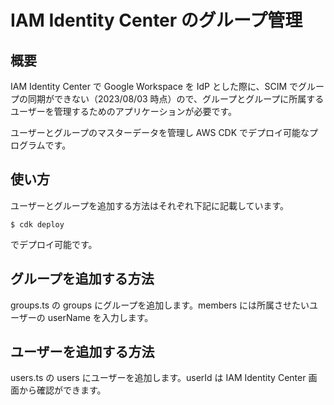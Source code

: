 # IAM Identity Center のグループ管理

## 概要

IAM Identity Center で Google Workspace を IdP とした際に、SCIM でグループの同期ができない（2023/08/03 時点）ので、グループとグループに所属するユーザーを管理するためのアプリケーションが必要です。

ユーザーとグループのマスターデータを管理し AWS CDK でデプロイ可能なプログラムです。

## 使い方

ユーザーとグループを追加する方法はそれぞれ下記に記載しています。

```shell
$ cdk deploy
```

でデプロイ可能です。

## グループを追加する方法

groups.ts の groups にグループを追加します。members には所属させたいユーザーの userName を入力します。

## ユーザーを追加する方法

users.ts の users にユーザーを追加します。userId は IAM Identity Center 画面から確認ができます。
